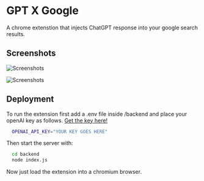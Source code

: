 
# GPT X Google

A chrome extenstion that injects ChatGPT response into your google search results.



## Screenshots

![Screenshots](https://lh3.googleusercontent.com/pw/AMWts8CZukyRpeQssOF7W-XwJpqjEIsSqFuWkTNdir2HKv79bLhIIjF0ikaAqG3QxnS3_tm9XPSdJUb0wkBXUhp9f9CVrKWUaBzqac_smWs-D7-Lf8owCcRJjugAGpwIJxEqHTegfCiTQq58BfQcRZT77gc=w2936-h1302-no?authuser=0)

![Screenshots](https://lh3.googleusercontent.com/pw/AMWts8CRnJkvkrsBPka_ZCsvxmIUZ0wcnBhmYRtb5vIcJU4-xj_ga_ocNLeczhpQE0Dv52x9J7iyDR3lI4AUkBmsRYtNfp9EjlNS86yJw3_2hm4INjxZ8Qvmk7m0Uoqwlfx1JBdYOIfRxUIpH7tCVNVQ4AA=w896-h732-no?authuser=0)
## Deployment

To run the extension
first add a .env file inside /backend and place your openAI key as follows. [Get the key here!](https://platform.openai.com/account/api-keys)
```bash
  OPENAI_API_KEY="YOUR KEY GOES HERE"
```
Then start the server with:
```bash
  cd backend
  node index.js
```
Now just load the extension into a chromium browser.
